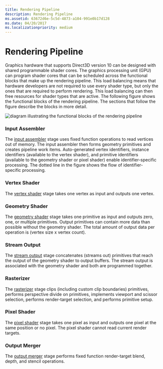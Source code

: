 ```yaml
---
title: Rendering Pipeline
description: Rendering Pipeline
ms.assetid: 63672d6e-5c5d-4873-a104-991e0b17d128
ms.date: 04/20/2017
ms.localizationpriority: medium
---
```


# Rendering Pipeline


Graphics hardware that supports Direct3D version 10 can be designed with shared programmable shader cores. The graphics processing unit (GPU) can program shader cores that can be scheduled across the functional blocks that make up the rendering pipeline. This load balancing means that hardware developers are not required to use every shader type, but only the ones that are required to perform rendering. This load balancing can then free resources for shader types that are active. The following figure shows the functional blocks of the rendering pipeline. The sections that follow the figure describe the blocks in more detail.

![diagram illustrating the functional blocks of the rendering pipeline](images/pipeline.png)

### <span id="input_assembler"></span><span id="INPUT_ASSEMBLER"></span> Input Assembler

The [input assembler](input-assembler-stage.md) stage uses fixed function operations to read vertices out of memory. The input assembler then forms geometry primitives and creates pipeline work items. Auto-generated vertex identifiers, instance identifiers (available to the vertex shader), and primitive identifiers (available to the geometry shader or pixel shader) enable identifier-specific processing. The dotted line in the figure shows the flow of identifier-specific processing.

### <span id="vertex_shader"></span><span id="VERTEX_SHADER"></span> Vertex Shader

The [vertex shader](vertex-shader-stage.md) stage takes one vertex as input and outputs one vertex.

### <span id="geometry_shader"></span><span id="GEOMETRY_SHADER"></span> Geometry Shader

The [geometry shader](geometry-shader-stage.md) stage takes one primitive as input and outputs zero, one, or multiple primitives. Output primitives can contain more data than possible without the geometry shader. The total amount of output data per operation is (vertex size x vertex count).

### <span id="stream_output"></span><span id="STREAM_OUTPUT"></span> Stream Output

The [stream output](stream-output-stage.md) stage concatenates (streams out) primitives that reach the output of the geometry shader to output buffers. The stream output is associated with the geometry shader and both are programmed together.

### <span id="rasterizer"></span><span id="RASTERIZER"></span> Rasterizer

The [rasterizer](rasterizer-block.md) stage clips (including custom clip boundaries) primitives, performs perspective divide on primitives, implements viewport and scissor selection, performs render-target selection, and performs primitive setup.

### <span id="pixel_shader"></span><span id="PIXEL_SHADER"></span> Pixel Shader

The [pixel shader](pixel-shader-stage.md) stage takes one pixel as input and outputs one pixel at the same position or no pixel. The pixel shader cannot read current render targets.

### <span id="output_merger"></span><span id="OUTPUT_MERGER"></span> Output Merger

The [output merger](output-merger-stage.md) stage performs fixed function render-target blend, depth, and stencil operations.

 

 





